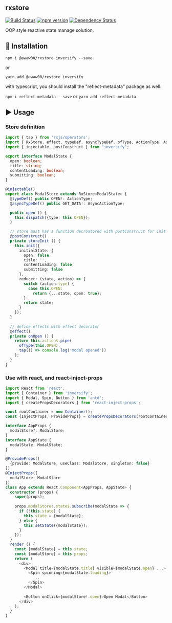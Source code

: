 rxstore
----

[![Build Status](https://travis-ci.org/awaw00/react-inject-props.svg?branch=master)](https://travis-ci.org/awaw00/rxstore)
[![npm version](https://badge.fury.io/js/%40awaw00%2Frxstore.svg)](https://badge.fury.io/js/%40awaw00%2Frxstore)
[![Dependency Status](https://david-dm.org/awaw00/rxstore.svg)](https://david-dm.org/awaw00/rxstore)

OOP style reactive state manage solution.

## 💾 Installation

`npm i @awaw00/rxstore inversify --save`

or

`yarn add @awaw00/rxstore inversify`

with typescript, you should install the "reflect-metadata" package as well:

`npm i reflect-metadata --save` or `yarn add reflect-metadata`

## ▶ Usage

### Store definition

```typescript
import { tap } from 'rxjs/operators';
import { RxStore, effect, typeDef, asyncTypeDef, ofType, ActionType, AsyncActionType } from '@awaw00/rxstore';
import { injectable, postConstruct } from "inversify";

export interface ModalState {
  open: boolean;
  title: string;
  contentLoading: boolean;
  submitting: boolean;
}

@injectable()
export class ModalStore extends RxStore<ModalState> {
  @typeDef() public OPEN!: ActionType;
  @asyncTypeDef() public GET_DATA!: AsyncActionType;

  public open () {
    this.dispatch({type: this.OPEN});
  }

  // store mast has a function decroatored with postConstruct for init store
  @postConstruct()
  private storeInit () {
    this.init({
      initialState: {
        open: false,
        title: '',
        contentLoading: false,
        submitting: false
      },
      reducer: (state, action) => {
        switch (action.type) {
          case this.OPEN:
            return {...state, open: true};
        }
        return state;
      }
    });
  }
  
  // define effects with effect decorator
  @effect()
  private onOpen () {
    return this.action$.pipe(
      ofType(this.OPEN),
      tap(() => console.log('modal opened'))
    );
  }
}
```

### Use with react, and react-inject-props

```typescript
import React from 'react';
import { Container } from 'inversify';
import { Modal, Spin, Button } from 'antd';
import { createPropsDecorators } from 'react-inject-props';

const rootContainer = new Container();
const {InjectProps, ProvideProps} = createPropsDecorators(rootContainer);

interface AppProps {
  modalStore?: ModalStore;
}
interface AppState {
  modalState: ModalState;
}

@ProvideProps([
  {provide: ModalStore, useClass: ModalStore, singleton: false}
])
@InjectProps({
  modalStore: ModalStore
})
class App extends React.Component<AppProps, AppState> {
  constructor (props) {
    super(props);
    
    props.modalStore!.state$.subscribe(modalState => {
      if (!this.state) {
        this.state = {modalState};
      } else {
        this.setState({modalState});
      }
    });
  }
  render () {
    const {modalState} = this.state;
    const {modalStore} = this.props;
    return (
      <div>
        <Modal title={modalState.title} visible={modalState.open} ...>
          <Spin spinning={modalState.loading}>
            ...
          </Spin>
        </Modal>
        
        <Button onClick={modalStore!.open}>Open Modal</Button>
      </div>
    );
  }
}
```
